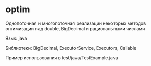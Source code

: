 # optim
Однопоточная и многопоточная реализации некоторых методов оптимизации над double, BigDecimal и рациональными числами

Язык: java

Библиотеки: BigDecimal, ExecutorService, Executors, Callable
  
Пример использования в test/java/TestExample.java
